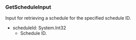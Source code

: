 ### GetScheduleInput
Input for retrieving a schedule for the specified schedule ID.

- scheduleId: System.Int32
  - Schedule ID.
